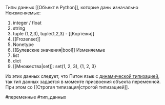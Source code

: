 Типы данных [[Объект в Python]], которые даны изначально 
Неизменяемые:
1) integer / float
3) string
4) tuple (1,2,3), tuple(1,2,3) - [[Кортежи]]
5) [[Frozenset]]
6) Nonetype
7) [[Булевские значения|bool]]
Изменяемые
1) list
2) dict
3) [[Множества|set]]: set(1, 2, 3), {1, 2, 3}


Из этих данных следует, что Питон язык с <u>динамической типизацией</u>, так тип данных задается в моменте присвоения объекта переменной. 
При этом со [[Строгая типизация|строгой типизацией]].

#переменные #тип_данных
